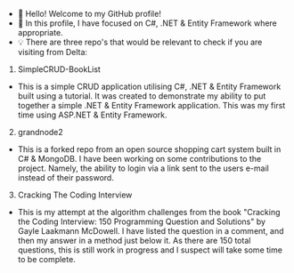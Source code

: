 - 👋 Hello! Welcome to my GitHub profile!
- 🌱 In this profile, I have focused on C#, .NET & Entity Framework where appropriate.
- 💡 There are three repo's that would be relevant to check if you are visiting from Delta:

1) SimpleCRUD-BookList
 - This is a simple CRUD application utilising C#, .NET & Entity Framework built using a tutorial. It was created to demonstrate my ability to put together a simple .NET & Entity Framework application. This was my first time using ASP.NET & Entity Framework.

2) grandnode2
 - This is a forked repo from an open source shopping cart system built in C# & MongoDB. I have been working on some contributions to the project. Namely, the ability to login via a link sent to the users e-mail instead of their password.

3) Cracking The Coding Interview
 - This is my attempt at the algorithm challenges from the book "Cracking the Coding Interview: 150 Programming Question and Solutions" by Gayle Laakmann McDowell. I have listed the question in a comment, and then my answer in a method just below it. As there are 150 total questions, this is still work in progress and I suspect will take some time to be complete.

<!---
LeeDalchow/LeeDalchow is a ✨ special ✨ repository because its `README.md` (this file) appears on your GitHub profile.
You can click the Preview link to take a look at your changes.
--->
